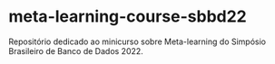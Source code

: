 # meta-learning-course-sbbd22
Repositório dedicado ao minicurso sobre Meta-learning do Simpósio Brasileiro de Banco de Dados 2022.
